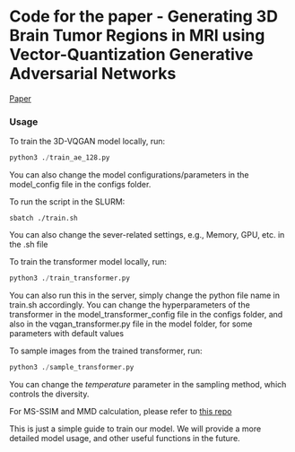 # Code for the paper - Generating 3D Brain Tumor Regions in MRI using Vector-Quantization Generative Adversarial Networks

[Paper](https://arxiv.org/abs/2310.01251)

### Usage

To train the 3D-VQGAN model locally, run:
```python
python3 ./train_ae_128.py
```
You can also change the model configurations/parameters in the model_config file in the configs folder.

To run the script in the SLURM:
```shell
sbatch ./train.sh
```
You can also change the sever-related settings, e.g., Memory, GPU, etc. in the .sh file

To train the transformer model locally, run:
```python
python3 ./train_transformer.py
```
You can also run this in the server, simply change the python file name in train.sh accordingly.
You can change the hyperparameters of the transformer in the model_transformer_config file in the configs folder, and also in the vqgan_transformer.py file in the model folder, for some parameters with default values

To sample images from the trained transformer, run: 
```python
python3 ./sample_transformer.py
```
You can change the *temperature* parameter in the sampling method, which controls the diversity.

For MS-SSIM and MMD calculation, please refer to [this repo](https://github.com/cyclomon/3dbraingen)  

This is just a simple guide to train our model. We will provide a more detailed model usage, and other useful functions in the future.

